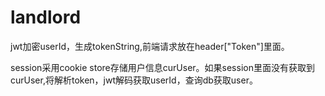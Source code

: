 # landlord

jwt加密userId，生成tokenString,前端请求放在header["Token"]里面。

session采用cookie store存储用户信息curUser。如果session里面没有获取到curUser,将解析token，jwt解码获取userId，查询db获取user。


